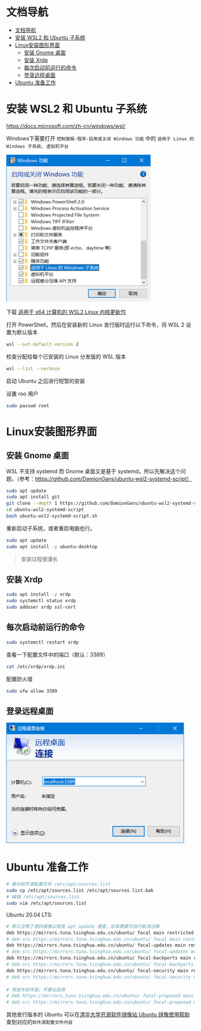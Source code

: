 # 文档导航
- [文档导航](#文档导航)
- [安装 WSL2 和 Ubuntu 子系统](#安装-wsl2-和-ubuntu-子系统)
- [Linux安装图形界面](#linux安装图形界面)
  - [安装 Gnome 桌面](#安装-gnome-桌面)
  - [安装 Xrdp](#安装-xrdp)
  - [每次启动前运行的命令](#每次启动前运行的命令)
  - [登录远程桌面](#登录远程桌面)
- [Ubuntu 准备工作](#ubuntu-准备工作)

# 安装 WSL2 和 Ubuntu 子系统
https://docs.microsoft.com/zh-cn/windows/wsl/

Windows下需要打开 `控制面板-程序-启用或关闭 Windows 功能` 中的 `适用于 Linux 的 Windows 子系统`、`虚拟机平台`

![启用或关闭 Windows 功能](img/启用或关闭%20Windows%20功能.png)

下载 [适用于 x64 计算机的 WSL2 Linux 内核更新包](https://wslstorestorage.blob.core.windows.net/wslblob/wsl_update_x64.msi)

打开 PowerShell，然后在安装新的 Linux 发行版时运行以下命令，将 WSL 2 设置为默认版本
```bash
wsl --set-default-version 2
```

检查分配给每个已安装的 Linux 分发版的 WSL 版本
```bash
wsl --list --verbose
```

启动 Ubuntu 之后进行短暂的安装

设置 roo 用户
```bash
sudo passwd root
```

# Linux安装图形界面
## 安装 Gnome 桌面
WSL 不支持 systemd 而 Gnome 桌面又是基于 systemd，所以先解决这个问题。（参考：https://github.com/DamionGans/ubuntu-wsl2-systemd-script）
```bash
sudo apt update
sudo apt install git
git clone --depth 1 https://github.com/DamionGans/ubuntu-wsl2-systemd-script.git
cd ubuntu-wsl2-systemd-script
bash ubuntu-wsl2-systemd-script.sh
```
重新启动子系统，或者重启电脑也行。

```bash
sudo apt update
sudo apt install -y ubuntu-desktop
```
> 安装过程很漫长


## 安装 Xrdp
```bash
sudo apt install -y xrdp
sudo systemctl status xrdp
sudo adduser xrdp ssl-cert
```

## 每次启动前运行的命令
```bash
sudo systemctl restart xrdp
```

查看一下配置文件中的端口（默认：3389）
```bash
cat /etc/xrdp/xrdp.ini
```

配置防火墙
```bash
sudo ufw allow 3389
```
## 登录远程桌面
![登录远程桌面](img/login_remote_desktop.png)

# Ubuntu 准备工作
```bash
# 备份软件源配置文件 /etc/apt/sources.list
sudo cp /etc/apt/sources.list /etc/apt/sources.list.bak
# 编辑 /etc/apt/sources.list
sudo vim /etc/apt/sources.list
```

Ubuntu 20.04 LTS:
```bash
# 默认注释了源码镜像以提高 apt update 速度，如有需要可自行取消注释
deb https://mirrors.tuna.tsinghua.edu.cn/ubuntu/ focal main restricted universe multiverse
# deb-src https://mirrors.tuna.tsinghua.edu.cn/ubuntu/ focal main restricted universe multiverse
deb https://mirrors.tuna.tsinghua.edu.cn/ubuntu/ focal-updates main restricted universe multiverse
# deb-src https://mirrors.tuna.tsinghua.edu.cn/ubuntu/ focal-updates main restricted universe multiverse
deb https://mirrors.tuna.tsinghua.edu.cn/ubuntu/ focal-backports main restricted universe multiverse
# deb-src https://mirrors.tuna.tsinghua.edu.cn/ubuntu/ focal-backports main restricted universe multiverse
deb https://mirrors.tuna.tsinghua.edu.cn/ubuntu/ focal-security main restricted universe multiverse
# deb-src https://mirrors.tuna.tsinghua.edu.cn/ubuntu/ focal-security main restricted universe multiverse

# 预发布软件源，不建议启用
# deb https://mirrors.tuna.tsinghua.edu.cn/ubuntu/ focal-proposed main restricted universe multiverse
# deb-src https://mirrors.tuna.tsinghua.edu.cn/ubuntu/ focal-proposed main restricted universe multiverse
```

其他发行版本的 Ubuntu 可以在[清华大学开源软件镜像站 Ubuntu 镜像使用帮助](https://mirror.tuna.tsinghua.edu.cn/help/ubuntu/) 查到对应的`软件源配置文件内容`



